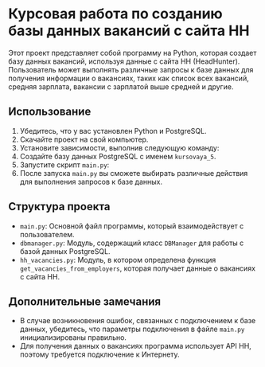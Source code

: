 # Курсовая работа по созданию базы данных вакансий с сайта HH

Этот проект представляет собой программу на Python, которая создает базу данных вакансий, используя данные с сайта HH (HeadHunter).
Пользователь может выполнять различные запросы к базе данных для получения информации о вакансиях, таких как список всех вакансий,
средняя зарплата, вакансии с зарплатой выше средней и другие.

## Использование

1. Убедитесь, что у вас установлен Python и PostgreSQL.
2. Скачайте проект на свой компьютер.
3. Установите зависимости, выполнив следующую команду:
4. Создайте базу данных PostgreSQL с именем `kursovaya_5`.
5. Запустите скрипт `main.py`:
6. После запуска `main.py` вы сможете выбирать различные действия для выполнения запросов к базе данных.

## Структура проекта

- `main.py`: Основной файл программы, который взаимодействует с пользователем.
- `dbmanager.py`: Модуль, содержащий класс `DBManager` для работы с базой данных PostgreSQL.
- `hh_vacancies.py`: Модуль, в котором определена функция `get_vacancies_from_employers`, которая получает данные о вакансиях с сайта HH.

## Дополнительные замечания

- В случае возникновения ошибок, связанных с подключением к базе данных, убедитесь, что параметры подключения в файле `main.py` инициализированы правильно.
- Для получения данных о вакансиях программа использует API HH, поэтому требуется подключение к Интернету.


